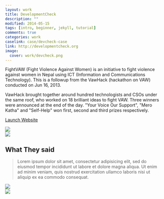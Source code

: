 ```yaml
---
layout: work
title: DevelopmentCheck
description: ""
modified: 2014-05-15
tags: [intro, beginner, jekyll, tutorial]
comments: true
categories: work
caselink: case/devcheck-case
link: http://developmentcheck.org  
image:
  cover: work/devcheck.png
---
```


<div class="layout work-description">
<p>FightVAW (Fight Violence Against Women) is an initiative to fight violence against women in Nepal using ICT (Information and Communications Technology). This is a followup from the VawHack (hackathon on VAW) conducted on Jun 16, 2013.</p>

<p>VawHack brought together around hundred technologists and CSOs under the same roof, who worked on 18 brilliant ideas to fight VAW. Three winners were announced at the end of the day. "Your Voice Our Support", "Mero Katha" and "Self-Help" won first, second and third prizes respectively.</p>

<a href="{{ page.link }}" target="_blank" class="button work-btn launch-btn"><span class="see-work"> Launch Website</span><span class="progress"></span></a>
</div>
<div class="screenshot-wrapper">
<div class="layout inner-screenshot">
<div class="screenshot">
<img src="{{ site.url }}/images/work/fightvaw/fightvawimg-1.png"/> 
</div>
<div class="screenshot">
<img src="{{ site.url }}/images/work/fightvaw/fightvawimg-2.png"/> 
</div>
</div>
</div>

## What They said

> Lorem ipsum dolor sit amet, consectetur adipisicing elit, sed do eiusmod tempor incididunt ut labore et dolore magna aliqua. Ut enim ad minim veniam, quis nostrud exercitation ullamco laboris nisi ut aliquip ex ea commodo consequat.


<div class="screenshot-wrapper">
<div class="layout inner-screenshot">
<div class="screenshot">
<img src="{{ site.url }}/images/work/fightvaw/fightvawimg-3.png"/> 
</div>
<div class="screenshot">
<img src="{{ site.url }}/images/work/fightvaw/fightvawimg-4.png"/> 
</div>
</div>
</div>

